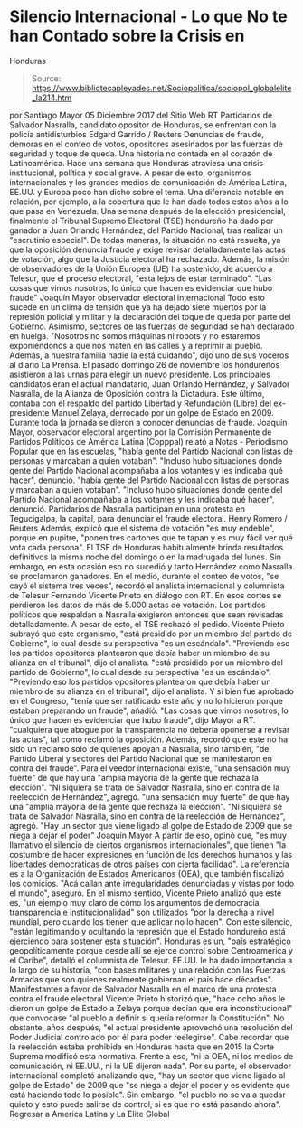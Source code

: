 # Silencio Internacional - Lo que No te han Contado sobre la Crisis en 
Honduras

> Source: https://www.bibliotecapleyades.net/Sociopolitica/sociopol_globalelite_la214.htm

por Santiago Mayor
05 Diciembre 2017 del Sitio Web RT Partidarios de Salvador Nasralla,
candidato opositor de Honduras,
se enfrentan con la policía antidisturbios Edgard Garrido / Reuters
Denuncias de fraude,
demoras en el conteo de votos,
opositores asesinados por las fuerzas de seguridad
y toque de queda.
Una historia no contada
en el corazón de Latinoamérica.
Hace una semana que Honduras atraviesa una crisis institucional, política y social grave.
A pesar de esto, organismos internacionales y los grandes medios de comunicación de América Latina, EE.UU. y Europa poco han dicho sobre el tema.
Una diferencia notable en relación, por ejemplo, a la cobertura que le han dado todos estos años a lo que pasa en Venezuela.
Una semana después de la elección presidencial, finalmente el Tribunal Supremo Electoral (TSE) hondureño ha dado por ganador a Juan Orlando Hernández, del Partido Nacional, tras realizar un "escrutinio especial".
De todas maneras, la situación no está resuelta, ya que la oposición denuncia fraude y exige revisar detalladamente las actas de votación, algo que la Justicia electoral ha rechazado.
Además, la misión de observadores de la Unión Europea (UE) ha sostenido, de acuerdo a Telesur, que el proceso electoral,
"esta lejos de estar terminado".
"Las cosas que vimos nosotros,
lo único que hacen es
evidenciar que hubo fraude" Joaquín Mayor
observador electoral internacional
Todo esto sucede en un clima de tensión que ya ha dejado siete muertos por la represión policial y militar y la declaración del toque de queda por parte del Gobierno.
Asimismo, sectores de las fuerzas de seguridad se han declarado en huelga.
"Nosotros no somos máquinas ni robots y no estaremos exponiéndonos a que nos maten en las calles y a reprimir al pueblo. Además, a nuestra familia nadie la está cuidando", dijo uno de sus voceros al diario La Prensa.
El pasado domingo 26 de noviembre los hondureños asistieron a las urnas para elegir un nuevo presidente.
Los principales candidatos eran el actual mandatario, Juan Orlando Hernández, y Salvador Nasralla, de la Alianza de Oposición contra la Dictadura.
Este último, contaba con el respaldo del partido Libertad y Refundación (Libre) del ex-presidente Manuel Zelaya, derrocado por un golpe de Estado en 2009.
Durante toda la jornada se dieron a conocer denuncias de fraude.
Joaquín Mayor, observador electoral argentino por la Comisión Permanente de Partidos Políticos de América Latina (Copppal) relató a Notas - Periodismo Popular que en las escuelas,
"había gente del Partido Nacional con listas de personas y marcaban a quien votaban". "Incluso hubo situaciones donde gente del Partido Nacional acompañaba a los votantes y les indicaba qué hacer", denunció.
"había gente del Partido Nacional con listas de personas y marcaban a quien votaban".
"Incluso hubo situaciones donde gente del Partido Nacional acompañaba a los votantes y les indicaba qué hacer", denunció.
Partidarios de Nasralla
participan en una protesta en Tegucigalpa, la capital,
para denunciar el fraude electoral.
Henry Romero / Reuters
Además, explicó que el sistema de votación "es muy endeble", porque en pupitre,
"ponen tres cartones que te tapan y es muy fácil ver qué vota cada persona".
El TSE de Honduras habitualmente brinda resultados definitivos la misma noche del domingo o en la madrugada del lunes.
Sin embargo, en esta ocasión eso no sucedió y tanto Hernández como Nasralla se proclamaron ganadores.
En el medio, durante el conteo de votos, "se cayó el sistema tres veces", recordó el analista internacional y columnista de Telesur Fernando Vicente Prieto en diálogo con RT.
En esos cortes se perdieron los datos de más de 5.000 actas de votación.
Los partidos políticos que respaldan a Nasralla exigieron entonces que sean revisadas detalladamente.
A pesar de esto, el TSE rechazó el pedido.
Vicente Prieto subrayó que este organismo,
"está presidido por un miembro del partido de Gobierno", lo cual desde su perspectiva "es un escándalo". "Previendo eso los partidos opositores plantearon que debía haber un miembro de su alianza en el tribunal", dijo el analista.
"está presidido por un miembro del partido de Gobierno", lo cual desde su perspectiva "es un escándalo".
"Previendo eso los partidos opositores plantearon que debía haber un miembro de su alianza en el tribunal", dijo el analista.
Y si bien fue aprobado en el Congreso,
"tenía que ser ratificado este año y no lo hicieron porque estaban preparando un fraude", añadió.
"Las cosas que vimos nosotros, lo único que hacen es evidenciar que hubo fraude", dijo Mayor a RT.
"cualquiera que abogue por la transparencia no debería oponerse a revisar las actas", tal como reclamó la oposición.
Además, recordó que este no ha sido un reclamo solo de quienes apoyan a Nasralla, sino también,
"del Partido Liberal y sectores del Partido Nacional que se manifestaron en contra del fraude".
Para el veedor internacional existe,
"una sensación muy fuerte" de que hay una "amplia mayoría de la gente que rechaza la elección". "Ni siquiera se trata de Salvador Nasralla, sino en contra de la reelección de Hernández", agregó.
"una sensación muy fuerte" de que hay una "amplia mayoría de la gente que rechaza la elección".
"Ni siquiera se trata de Salvador Nasralla, sino en contra de la reelección de Hernández", agregó.
"Hay un sector que viene ligado
al golpe de Estado de 2009
que se niega a dejar el poder" Joaquín Mayor
A partir de eso, opinó que,
"es muy llamativo el silencio de ciertos organismos internacionales", que tienen "la costumbre de hacer expresiones en función de los derechos humanos y las libertades democráticas de otros países con cierta facilidad".
La referencia es a la Organización de Estados Americanos (OEA), que también fiscalizó los comicios.
"Acá callan ante irregularidades denunciadas y vistas por todo el mundo", aseguró.
En el mismo sentido, Vicente Prieto analizó que este es,
"un ejemplo muy claro de cómo los argumentos de democracia, transparencia e institucionalidad" son utilizados "por la derecha a nivel mundial, pero cuando los tienen que aplicar no lo hacen".
Con este silencio,
"están legitimando y ocultando la represión que el Estado hondureño está ejerciendo para sostener esta situación".
Honduras es un,
"país estratégico geopolíticamente porque desde allí se ejerce control sobre Centroamérica y el Caribe", detalló el columnista de Telesur.
EE.UU. le ha dado importancia a lo largo de su historia,
"con bases militares y una relación con las Fuerzas Armadas que son quienes realmente gobiernan el país hace décadas".
Manifestantes a favor de Salvador Nasralla
en el marco de una protesta contra el fraude electoral
Vicente Prieto historizó que,
"hace ocho años le dieron un golpe de Estado a Zelaya porque decían que era inconstitucional" que convocase "al pueblo a definir si quería reformar la Constitución".
No obstante, años después,
"el actual presidente aprovechó una resolución del Poder Judicial controlado por él para poder reelegirse".
Cabe recordar que la reelección estaba prohibida en Honduras hasta que en 2015 la Corte Suprema modificó esta normativa.
Frente a eso,
"ni la OEA, ni los medios de comunicación, ni EE.UU., ni la UE dijeron nada".
Por su parte, el observador internacional completó analizando que,
"hay un sector que viene ligado al golpe de Estado" de 2009 que "se niega a dejar el poder y es evidente que está haciendo todo lo posible".
Sin embargo,
"el pueblo no se va a quedar quieto y esto puede salirse de control, si es que no está pasando ahora".
Regresar a America Latina y La Elite Global
